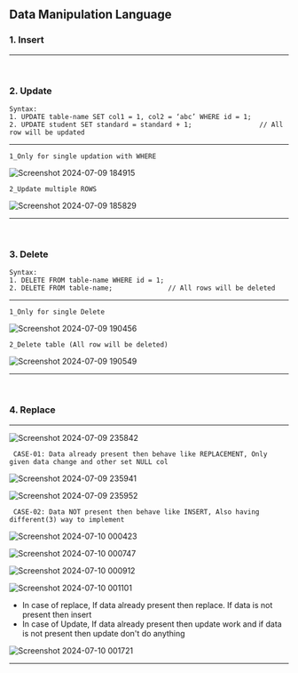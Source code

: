 ## Data Manipulation Language

### 1. Insert

<hr>
<br>

### 2. Update
    Syntax: 
    1. UPDATE table-name SET col1 = 1, col2 = ‘abc’ WHERE id = 1;
    2. UPDATE student SET standard = standard + 1;                 // All row will be updated
<hr>

    1_Only for single updation with WHERE
![Screenshot 2024-07-09 184915](https://github.com/Mehul237/Core-Subjects/assets/117193057/d8eb28e1-6b80-4269-8b7d-4461bc2f5722)

    2_Update multiple ROWS
![Screenshot 2024-07-09 185829](https://github.com/Mehul237/Core-Subjects/assets/117193057/a3950265-f91f-49e6-9756-28cf3e4c5f23)

<hr>
<br>

### 3. Delete
    Syntax:
    1. DELETE FROM table-name WHERE id = 1;
    2. DELETE FROM table-name;              // All rows will be deleted

<hr>

    1_Only for single Delete
![Screenshot 2024-07-09 190456](https://github.com/Mehul237/Core-Subjects/assets/117193057/01749b58-a746-4bdd-b767-f32248ab9d79)

    2_Delete table (All row will be deleted)

![Screenshot 2024-07-09 190549](https://github.com/Mehul237/Core-Subjects/assets/117193057/322a2f9c-bd3d-4706-9a9e-45aebba82316)

<hr>
<br>

### 4. Replace

<hr>

![Screenshot 2024-07-09 235842](https://github.com/Mehul237/Core-Subjects/assets/117193057/7b678bb2-1d0d-46cc-8c6e-49cb9ffb5a44)

     CASE-01: Data already present then behave like REPLACEMENT, Only given data change and other set NULL col

![Screenshot 2024-07-09 235941](https://github.com/Mehul237/Core-Subjects/assets/117193057/759bbc1e-d013-4145-af4a-3fcd6194a5c9)

![Screenshot 2024-07-09 235952](https://github.com/Mehul237/Core-Subjects/assets/117193057/07a4eb97-406f-4df9-91f3-361cb0e93803)

     CASE-02: Data NOT present then behave like INSERT, Also having different(3) way to implement

![Screenshot 2024-07-10 000423](https://github.com/Mehul237/Core-Subjects/assets/117193057/ac0fd338-2ce7-42f8-8823-93177f0bd2ae)

![Screenshot 2024-07-10 000747](https://github.com/Mehul237/Core-Subjects/assets/117193057/a8369f8b-e3b4-43b5-8eb0-e5651578b629)

![Screenshot 2024-07-10 000912](https://github.com/Mehul237/Core-Subjects/assets/117193057/271ffd98-394d-465f-a439-71c97c4fd0cd)

![Screenshot 2024-07-10 001101](https://github.com/Mehul237/Core-Subjects/assets/117193057/9d9d0669-cb83-4407-86aa-c803b7d40fa4)

- In case of replace, If data already present then replace. If data is not present then insert
- In case of Update, If data already present then update work and if data is not present then update don't do anything

![Screenshot 2024-07-10 001721](https://github.com/Mehul237/Core-Subjects/assets/117193057/fe42b0f7-44f0-4264-bb47-e6e1b8b789f5)
    
<hr>
